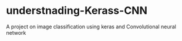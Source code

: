 # understnading-Kerass-CNN
A project on image classification using keras and Convolutional neural network
